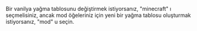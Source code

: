 Bir vanilya yağma tablosunu değiştirmek istiyorsanız, "minecraft" ı seçmelisiniz, ancak mod öğeleriniz için yeni bir yağma tablosu oluşturmak istiyorsanız, "mod" u seçin.